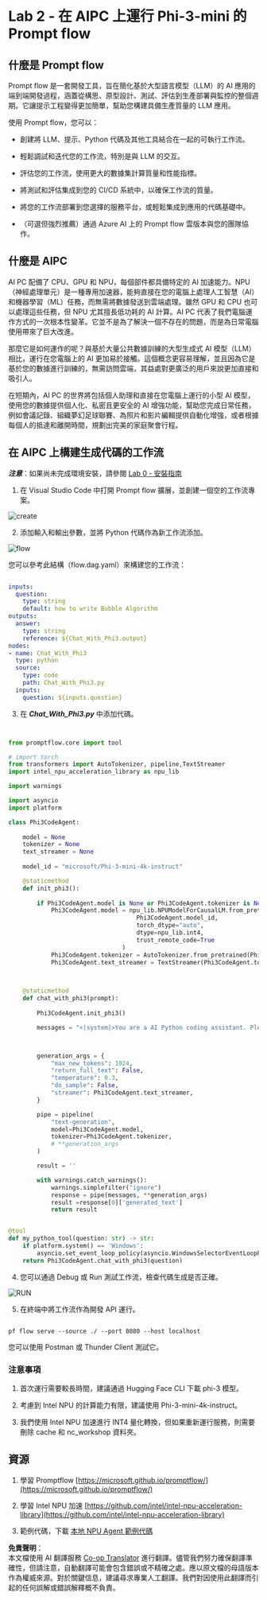 <!--
CO_OP_TRANSLATOR_METADATA:
{
  "original_hash": "b65fb1164cd818b78a83ac6b8021e4b4",
  "translation_date": "2025-04-04T06:39:35+00:00",
  "source_file": "md\\02.Application\\02.Code\\Phi3\\VSCodeExt\\HOL\\AIPC\\02.PromptflowWithNPU.md",
  "language_code": "tw"
}
-->
# **Lab 2 - 在 AIPC 上運行 Phi-3-mini 的 Prompt flow**

## **什麼是 Prompt flow**

Prompt flow 是一套開發工具，旨在簡化基於大型語言模型（LLM）的 AI 應用的端到端開發過程，涵蓋從構思、原型設計、測試、評估到生產部署與監控的整個週期。它讓提示工程變得更加簡單，幫助您構建具備生產質量的 LLM 應用。

使用 Prompt flow，您可以：

- 創建將 LLM、提示、Python 代碼及其他工具結合在一起的可執行工作流。

- 輕鬆調試和迭代您的工作流，特別是與 LLM 的交互。

- 評估您的工作流，使用更大的數據集計算質量和性能指標。

- 將測試和評估集成到您的 CI/CD 系統中，以確保工作流的質量。

- 將您的工作流部署到您選擇的服務平台，或輕鬆集成到應用的代碼基礎中。

- （可選但強烈推薦）通過 Azure AI 上的 Prompt flow 雲版本與您的團隊協作。

## **什麼是 AIPC**

AI PC 配備了 CPU、GPU 和 NPU，每個部件都具備特定的 AI 加速能力。NPU（神經處理單元）是一種專用加速器，能夠直接在您的電腦上處理人工智慧（AI）和機器學習（ML）任務，而無需將數據發送到雲端處理。雖然 GPU 和 CPU 也可以處理這些任務，但 NPU 尤其擅長低功耗的 AI 計算。AI PC 代表了我們電腦運作方式的一次根本性變革。它並不是為了解決一個不存在的問題，而是為日常電腦使用帶來了巨大改進。

那麼它是如何運作的呢？與基於大量公共數據訓練的大型生成式 AI 模型（LLM）相比，運行在您電腦上的 AI 更加易於接觸。這個概念更容易理解，並且因為它是基於您的數據進行訓練的，無需訪問雲端，其益處對更廣泛的用戶來說更加直接和吸引人。

在短期內，AI PC 的世界將包括個人助理和直接在您電腦上運行的小型 AI 模型，使用您的數據提供個人化、私密且更安全的 AI 增強功能，幫助您完成日常任務，例如會議記錄、組織夢幻足球聯賽、為照片和影片編輯提供自動化增強，或者根據每個人的抵達和離開時間，規劃出完美的家庭聚會行程。

## **在 AIPC 上構建生成代碼的工作流**

***注意***：如果尚未完成環境安裝，請參閱 [Lab 0 - 安裝指南](./01.Installations.md)

1. 在 Visual Studio Code 中打開 Prompt flow 擴展，並創建一個空的工作流專案。

![create](../../../../../../../../../translated_images/pf_create.d6172d8277a78a7fa82cd6ff727ed44e037fa78b662f1f62d5963f36d712d229.tw.png)

2. 添加輸入和輸出參數，並將 Python 代碼作為新工作流添加。

![flow](../../../../../../../../../translated_images/pf_flow.d5646a323fb7f444c0b98b4521057a592325c583e7ba18bc31500bc0415e9ef3.tw.png)

您可以參考此結構（flow.dag.yaml）來構建您的工作流：

```yaml

inputs:
  question:
    type: string
    default: how to write Bubble Algorithm
outputs:
  answer:
    type: string
    reference: ${Chat_With_Phi3.output}
nodes:
- name: Chat_With_Phi3
  type: python
  source:
    type: code
    path: Chat_With_Phi3.py
  inputs:
    question: ${inputs.question}


```

3. 在 ***Chat_With_Phi3.py*** 中添加代碼。

```python


from promptflow.core import tool

# import torch
from transformers import AutoTokenizer, pipeline,TextStreamer
import intel_npu_acceleration_library as npu_lib

import warnings

import asyncio
import platform

class Phi3CodeAgent:
    
    model = None
    tokenizer = None
    text_streamer = None
    
    model_id = "microsoft/Phi-3-mini-4k-instruct"

    @staticmethod
    def init_phi3():
        
        if Phi3CodeAgent.model is None or Phi3CodeAgent.tokenizer is None or Phi3CodeAgent.text_streamer is None:
            Phi3CodeAgent.model = npu_lib.NPUModelForCausalLM.from_pretrained(
                                    Phi3CodeAgent.model_id,
                                    torch_dtype="auto",
                                    dtype=npu_lib.int4,
                                    trust_remote_code=True
                                )
            Phi3CodeAgent.tokenizer = AutoTokenizer.from_pretrained(Phi3CodeAgent.model_id)
            Phi3CodeAgent.text_streamer = TextStreamer(Phi3CodeAgent.tokenizer, skip_prompt=True)

    

    @staticmethod
    def chat_with_phi3(prompt):
        
        Phi3CodeAgent.init_phi3()

        messages = "<|system|>You are a AI Python coding assistant. Please help me to generate code in Python.The answer only genertated Python code, but any comments and instructions do not need to be generated<|end|><|user|>" + prompt +"<|end|><|assistant|>"



        generation_args = {
            "max_new_tokens": 1024,
            "return_full_text": False,
            "temperature": 0.3,
            "do_sample": False,
            "streamer": Phi3CodeAgent.text_streamer,
        }

        pipe = pipeline(
            "text-generation",
            model=Phi3CodeAgent.model,
            tokenizer=Phi3CodeAgent.tokenizer,
            # **generation_args
        )

        result = ''

        with warnings.catch_warnings():
            warnings.simplefilter("ignore")
            response = pipe(messages, **generation_args)
            result =response[0]['generated_text']
            return result


@tool
def my_python_tool(question: str) -> str:
    if platform.system() == 'Windows':
        asyncio.set_event_loop_policy(asyncio.WindowsSelectorEventLoopPolicy())
    return Phi3CodeAgent.chat_with_phi3(question)


```

4. 您可以通過 Debug 或 Run 測試工作流，檢查代碼生成是否正確。

![RUN](../../../../../../../../../translated_images/pf_run.d918637dc00f61e9bdeec37d4cc9646f77d270ac9203bcce13569f3157202b6e.tw.png)

5. 在終端中將工作流作為開發 API 運行。

```

pf flow serve --source ./ --port 8080 --host localhost   

```

您可以使用 Postman 或 Thunder Client 測試它。

### **注意事項**

1. 首次運行需要較長時間，建議通過 Hugging Face CLI 下載 phi-3 模型。

2. 考慮到 Intel NPU 的計算能力有限，建議使用 Phi-3-mini-4k-instruct。

3. 我們使用 Intel NPU 加速進行 INT4 量化轉換，但如果重新運行服務，則需要刪除 cache 和 nc_workshop 資料夾。

## **資源**

1. 學習 Promptflow [https://microsoft.github.io/promptflow/](https://microsoft.github.io/promptflow/)

2. 學習 Intel NPU 加速 [https://github.com/intel/intel-npu-acceleration-library](https://github.com/intel/intel-npu-acceleration-library)

3. 範例代碼，下載 [本地 NPU Agent 範例代碼](../../../../../../../../../code/07.Lab/01/AIPC)

**免責聲明**：  
本文檔使用 AI 翻譯服務 [Co-op Translator](https://github.com/Azure/co-op-translator) 進行翻譯。儘管我們努力確保翻譯準確性，但請注意，自動翻譯可能會包含錯誤或不精確之處。應以原文檔的母語版本作為權威來源。對於關鍵信息，建議尋求專業人工翻譯。我們對因使用此翻譯而引起的任何誤解或錯誤解釋概不負責。